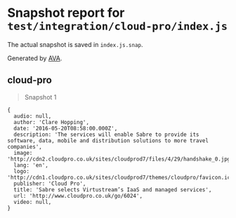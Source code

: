 # Snapshot report for `test/integration/cloud-pro/index.js`

The actual snapshot is saved in `index.js.snap`.

Generated by [AVA](https://avajs.dev).

## cloud-pro

> Snapshot 1

    {
      audio: null,
      author: 'Clare Hopping',
      date: '2016-05-20T08:58:00.000Z',
      description: 'The services will enable Sabre to provide its software, data, mobile and distribution solutions to more travel companies',
      image: 'http://cdn2.cloudpro.co.uk/sites/cloudprod7/files/4/29/handshake_0.jpg',
      lang: 'en',
      logo: 'http://cdn1.cloudpro.co.uk/sites/cloudprod7/themes/cloudpro/favicon.ico',
      publisher: 'Cloud Pro',
      title: 'Sabre selects Virtustream’s IaaS and managed services',
      url: 'http://www.cloudpro.co.uk/go/6024',
      video: null,
    }
